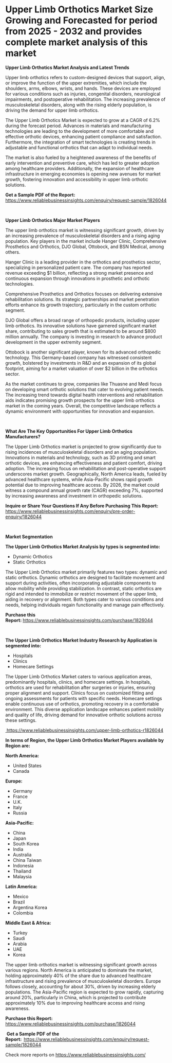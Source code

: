 <p><h1>Upper Limb Orthotics Market Size Growing and Forecasted for period from 2025 - 2032 and provides complete market analysis of this market</h1></p><p><strong>Upper Limb Orthotics Market Analysis and Latest Trends</strong></p>
<p><p>Upper limb orthotics refers to custom-designed devices that support, align, or improve the function of the upper extremities, which include the shoulders, arms, elbows, wrists, and hands. These devices are employed for various conditions such as injuries, congenital disorders, neurological impairments, and postoperative rehabilitation. The increasing prevalence of musculoskeletal disorders, along with the rising elderly population, is driving the demand for upper limb orthotics.</p><p>The Upper Limb Orthotics Market is expected to grow at a CAGR of 6.2% during the forecast period. Advances in materials and manufacturing technologies are leading to the development of more comfortable and effective orthotic devices, enhancing patient compliance and satisfaction. Furthermore, the integration of smart technologies is creating trends in adjustable and functional orthotics that can adapt to individual needs. </p><p>The market is also fueled by a heightened awareness of the benefits of early intervention and preventive care, which has led to greater adoption among healthcare providers. Additionally, the expansion of healthcare infrastructure in emerging economies is opening new avenues for market growth, fostering innovation and accessibility in upper limb orthotic solutions.</p></p>
<p><strong>Get a Sample PDF of the Report:&nbsp;</strong> <a href="https://www.reliablebusinessinsights.com/enquiry/request-sample/1826044?utm_campaign=3079&utm_medium=2&utm_source=Github&utm_content=ia&utm_term=03032025&utm_id=upper-limb-orthotics">https://www.reliablebusinessinsights.com/enquiry/request-sample/1826044</a></p>
<p>&nbsp;</p>
<p><strong>Upper Limb Orthotics Major Market Players</strong></p>
<p><p>The upper limb orthotics market is witnessing significant growth, driven by an increasing prevalence of musculoskeletal disorders and a rising aging population. Key players in the market include Hanger Clinic, Comprehensive Prosthetics and Orthotics, DJO Global, Ottobock, and BSN Medical, among others.</p><p>Hanger Clinic is a leading provider in the orthotics and prosthetics sector, specializing in personalized patient care. The company has reported revenue exceeding $1 billion, reflecting a strong market presence and continuous expansion through innovations in prosthetic and orthotic technologies.</p><p>Comprehensive Prosthetics and Orthotics focuses on delivering extensive rehabilitation solutions. Its strategic partnerships and market penetration efforts enhance its growth trajectory, particularly in the custom orthotic segment.</p><p>DJO Global offers a broad range of orthopedic products, including upper limb orthotics. Its innovative solutions have garnered significant market share, contributing to sales growth that is estimated to be around $800 million annually. The company is investing in research to advance product development in the upper extremity segment.</p><p>Ottobock is another significant player, known for its advanced orthopedic technology. This Germany-based company has witnessed consistent growth, bolstered by investments in R&D and an expansion of its global footprint, aiming for a market valuation of over $2 billion in the orthotics sector.</p><p>As the market continues to grow, companies like Thuasne and Medi focus on developing smart orthotic solutions that cater to evolving patient needs. The increasing trend towards digital health interventions and rehabilitation aids indicates promising growth prospects for the upper limb orthotics market in the coming years. Overall, the competitive landscape reflects a dynamic environment with opportunities for innovation and expansion.</p></p>
<p>&nbsp;</p>
<p><strong>What Are The Key Opportunities For Upper Limb Orthotics Manufacturers?</strong></p>
<p><p>The Upper Limb Orthotics market is projected to grow significantly due to rising incidences of musculoskeletal disorders and an aging population. Innovations in materials and technology, such as 3D printing and smart orthotic devices, are enhancing effectiveness and patient comfort, driving adoption. The increasing focus on rehabilitation and post-operative support underscores market growth. Geographically, North America leads, fueled by advanced healthcare systems, while Asia-Pacific shows rapid growth potential due to improving healthcare access. By 2026, the market could witness a compound annual growth rate (CAGR) exceeding 7%, supported by increasing awareness and investment in orthopedic solutions.</p></p>
<p><strong>Inquire or Share Your Questions If Any Before Purchasing This Report:</strong> <a href="https://www.reliablebusinessinsights.com/enquiry/pre-order-enquiry/1826044?utm_campaign=3079&utm_medium=2&utm_source=Github&utm_content=ia&utm_term=03032025&utm_id=upper-limb-orthotics">https://www.reliablebusinessinsights.com/enquiry/pre-order-enquiry/1826044</a></p>
<p>&nbsp;</p>
<p><strong>Market Segmentation</strong></p>
<p><strong>The Upper Limb Orthotics Market Analysis by types is segmented into:</strong></p>
<p><ul><li>Dynamic Orthotics</li><li>Static Orthotics</li></ul></p>
<p><p>The Upper Limb Orthotics market primarily features two types: dynamic and static orthotics. Dynamic orthotics are designed to facilitate movement and support during activities, often incorporating adjustable components to allow mobility while providing stabilization. In contrast, static orthotics are rigid and intended to immobilize or restrict movement of the upper limb, aiding in recovery or alignment. Both types cater to various conditions and needs, helping individuals regain functionality and manage pain effectively.</p></p>
<p><strong>Purchase this Report:&nbsp;</strong><a href="https://www.reliablebusinessinsights.com/purchase/1826044?utm_campaign=3079&utm_medium=2&utm_source=Github&utm_content=ia&utm_term=03032025&utm_id=upper-limb-orthotics">https://www.reliablebusinessinsights.com/purchase/1826044</a></p>
<p>&nbsp;</p>
<p><strong>The Upper Limb Orthotics Market Industry Research by Application is segmented into:</strong></p>
<p><ul><li>Hospitals</li><li>Clinics</li><li>Homecare Settings</li></ul></p>
<p><p>The Upper Limb Orthotics Market caters to various application areas, predominantly hospitals, clinics, and homecare settings. In hospitals, orthotics are used for rehabilitation after surgeries or injuries, ensuring proper alignment and support. Clinics focus on customized fitting and ongoing assessments for patients with specific needs. Homecare settings enable continuous use of orthotics, promoting recovery in a comfortable environment. This diverse application landscape enhances patient mobility and quality of life, driving demand for innovative orthotic solutions across these settings.</p></p>
<p><a href="https://www.reliablebusinessinsights.com/upper-limb-orthotics-r1826044?utm_campaign=3079&utm_medium=2&utm_source=Github&utm_content=ia&utm_term=03032025&utm_id=upper-limb-orthotics">&nbsp;https://www.reliablebusinessinsights.com/upper-limb-orthotics-r1826044</a></p>
<p><strong>In terms of Region, the Upper Limb Orthotics Market Players available by Region are:</strong></p>
<p>
    <p> <strong> North America: </strong>
        <ul>
            <li>United States</li>
            <li>Canada</li>
        </ul>
        </p> 
    <p> <strong> Europe: </strong>
        <ul>
            <li>Germany</li>
            <li>France</li>
            <li>U.K.</li>
            <li>Italy</li>
            <li>Russia</li>
        </ul>
        </p> 
    <p> <strong> Asia-Pacific: </strong>
        <ul>
            <li>China</li>
            <li>Japan</li>
            <li>South Korea</li>
            <li>India</li>
            <li>Australia</li>
            <li>China Taiwan</li>
            <li>Indonesia</li>
            <li>Thailand</li>
            <li>Malaysia</li>
        </ul>
        </p> 
    <p> <strong> Latin America: </strong>
        <ul>
            <li>Mexico</li>
            <li>Brazil</li>
            <li>Argentina Korea</li>
            <li>Colombia</li>
        </ul>
        </p> 
    <p> <strong> Middle East & Africa: </strong>
        <ul>
            <li>Turkey</li>
            <li>Saudi</li>
            <li>Arabia</li>
            <li>UAE</li>
            <li>Korea</li>
        </ul>
    </p>
    </p>
<p><p>The upper limb orthotics market is witnessing significant growth across various regions. North America is anticipated to dominate the market, holding approximately 40% of the share due to advanced healthcare infrastructure and rising prevalence of musculoskeletal disorders. Europe follows closely, accounting for about 30%, driven by increasing elderly populations. The Asia-Pacific region is expected to grow rapidly, capturing around 20%, particularly in China, which is projected to contribute approximately 10% due to improving healthcare access and rising awareness.</p></p>
<p><strong>Purchase this Report: </strong><a href="https://www.reliablebusinessinsights.com/purchase/1826044?utm_campaign=3079&utm_medium=2&utm_source=Github&utm_content=ia&utm_term=03032025&utm_id=upper-limb-orthotics">https://www.reliablebusinessinsights.com/purchase/1826044</a></p>
<p>&nbsp;<strong>Get a Sample PDF of the Report:&nbsp;&nbsp;</strong><a href="https://www.reliablebusinessinsights.com/enquiry/request-sample/1826044?utm_campaign=3079&utm_medium=2&utm_source=Github&utm_content=ia&utm_term=03032025&utm_id=upper-limb-orthotics">https://www.reliablebusinessinsights.com/enquiry/request-sample/1826044</a></p>
<p><strong></strong></p>
<p>Check more reports on <a href="https://www.reliablebusinessinsights.com/?utm_campaign=3079&utm_medium=2&utm_source=Github&utm_content=ia&utm_term=03032025&utm_id=upper-limb-orthotics">https://www.reliablebusinessinsights.com/</a></p>